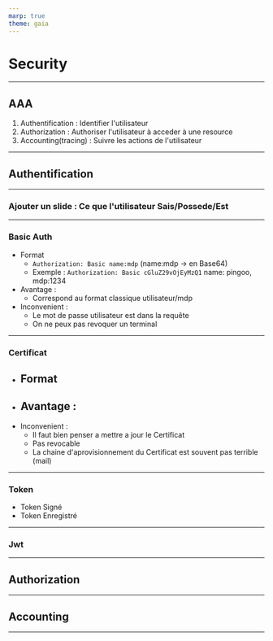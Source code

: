 ```yaml
---
marp: true
theme: gaia
--- 
```

# Security 
---
## AAA
 1. Authentification : Identifier l'utilisateur
 2. Authorization : Authoriser l'utilisateur à acceder à une resource 
 3. Accounting(tracing) : Suivre les actions de l'utilisateur 
---
## Authentification
---
### Ajouter un slide : Ce que l'utilisateur Sais/Possede/Est 
---
### Basic Auth
  - Format
     - `Authorization: Basic name:mdp` (name:mdp -> en Base64)
     - Exemple : `Authorization: Basic cGluZ29vOjEyMzQ1` name: pingoo, mdp:1234
  - Avantage :
    - Correspond au format classique utilisateur/mdp
  - Inconvenient : 
    - Le mot de passe utilisateur est dans la requête
    - On ne peux pas revoquer un terminal
---
### Certificat
  - Format
    - 
  - Avantage :
    -
  - Inconvenient :
    - Il faut bien penser a mettre a jour le Certificat
    - Pas revocable
    - La chaine d'aprovisionnement du Certificat est souvent pas terrible (mail)
---
### Token
  - Token Signé
  - Token Enregistré
---
### Jwt

---
## Authorization
---
## Accounting 
---
